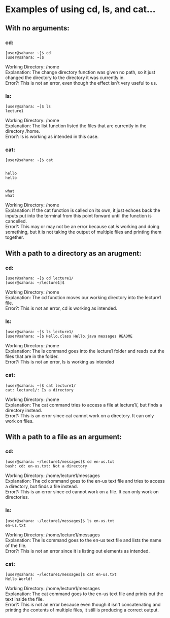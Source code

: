 # Examples of using cd, ls, and cat... 
## With no arguments:
### cd: 
```
[user@sahara: ~]$ cd
[user@sahara: ~]$
```
Working Directory: /home  
Explanation: The change directory function was given no path, so it just changed the directory to the directory it was currently in.  
Error?: This is not an error, even though the effect isn't very useful to us.  

### ls: 
```
[user@sahara: ~]$ ls
lecture1
```
Working Directory: /home  
Explanation: The list function listed the files that are currently in the directory /home.  
Error?: ls is working as intended in this case.   

### cat: 
```
[user@sahara: ~]$ cat


hello
hello


what
what
```
Working Directory: /home  
Explanation: If the cat function is called on its own, it just echoes back the inputs put into the terminal from this point forward until the function is cancelled.  
Error?: This may or may not be an error because cat *is* working and doing something, but it is not taking the output of multiple files and printing them together.   

## With a path to a directory as an arugment:

### cd: 
```
[user@sahara: ~]$ cd lecture1/
[user@sahara: ~/lecture1]$
```
Working Directory: /home  
Explanation: The cd function moves our working directory into the lecture1 file.   
Error?: This is not an error, cd is working as intended.  

### ls: 
```
[user@sahara: ~]$ ls lecture1/
[user@sahara: ~]$ Hello.class Hello.java messages README
```
Working Directory: /home  
Explanation: The ls command goes into the lecture1 folder and reads out the files that are in the folder.   
Error?: This is not an error, ls is working as intended  

### cat: 
```
[user@sahara: ~]$ cat lecture1/
cat: lecture1/: Is a directory
```
Working Directory: /home  
Explanation: The cat command tries to access a file at lecture1/, but finds a directory instead.   
Error?: This is an error since cat cannot work on a directory. It can only work on files.   

## With a path to a file as an argument:

### cd: 
```
[user@sahara: ~/lecture1/messages]$ cd en-us.txt
bash: cd: en-us.txt: Not a directory
```
Working Directory: /home/lecture1/messages    
Explanation: The cd command goes to the en-us text file and tries to access a directory, but finds a file instead.  
Error?: This is an error since cd cannot work on a file. It can only work on directories.  

### ls: 
```
[user@sahara: ~/lecture1/messages]$ ls en-us.txt
en-us.txt
```
Working Directory: /home/lecture1/messages  
Explanation: The ls command goes to the en-us text file and lists the name of the file.  
Error?: This is not an error since it is listing out elements as intended.   

### cat: 
```
[user@sahara: ~/lecture1/messages]$ cat en-us.txt
Hello World!
```
Working Directory: /home/lecture1/messages  
Explanation: The cat command goes to the en-us text file and prints out the text inside the file.   
Error?: This is not an error because even though it isn't concatenating and printing the contents of multiple files, it still is producing a correct output.   
